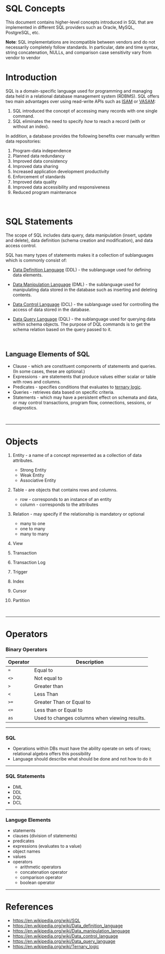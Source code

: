 # SQL Concepts


This document contains higher-level concepts introduced in SQL that are implemented in different SQL providers such as Oracle, MySQL, PostgreSQL, etc. 

**Note**: SQL implementations are incompatible between vendors and do not necessarily completely follow standards. In particular, date 
and time syntax, string concatenation, NULLs, and comparison case sensitivity vary from vendor to vendor


# Introduction
SQL is a domain-specific language used for programming and managing data held in a relational database management system (RDBMS). 
SQL offers two main advantages over using read-write APIs such as [ISAM](https://bityl.co/8rK8) or [VASAM](https://bityl.co/8rKB):
1. SQL introduced the concept of accessing many records with one single command. 
2. SQL eliminates the need to specify *how* to reach a record (with or without an index).

In addition, a database provides the following benefits over manually written data repositories:
1. Program-data independence
2. Planned data redundancy 
3. Improved data consistency
4. Improved data sharing
5. Increased application development productivity
6. Enforcement of standards
7. Improved data quality
8. Improved data accessibility and responsiveness
9. Reduced program maintenance 

<br>

# SQL Statements 
The scope of SQL includes data query, data manipulation (insert, update and delete), data definition (schema creation and modification), 
and data access control.

SQL has many types of statements makes it a collection of sublanguages which is commonly consist of:
- [Data Definition Language](https://en.wikipedia.org/wiki/Data_definition_language) (DDL) - the sublanguage used for defining data 
elements.

- [Data Manipulation Language](https://en.wikipedia.org/wiki/Data_manipulation_language) (DML) - the sublanguage used for manipulating 
data stored in the database such as inserting and deleting contents.

- [Data Control Language](https://en.wikipedia.org/wiki/Data_control_language) (DCL) - the sublanguage used for controlling the access of 
data stored in the database.

- [Data Query Language](https://en.wikipedia.org/wiki/Data_query_language) (DQL) - the sublanguage used for querying data within schema 
objects. The purpose of DQL commands is to get the schema relation based on the query passed to it.

<br>

## Language Elements of SQL
- Clause - which are constituent components of statements and queries. (In some cases, these are optional.)
- Expressions - are statements that produce values either scalar or table with rows and columns. 
- Predicates - specifies conditions that evaluates to [ternary logic](https://en.wikipedia.org/wiki/Ternary_logic).
- Queries - retrieves data based on specific criteria. 
- Statements - which may have a persistent effect on schemata and data, or may control transactions, program flow, connections, 
sessions, or diagnostics. 


<br>

---
# Objects
1. Entity - a name of a concept represented as a collection of data attributes.
    - Strong Entity
    - Weak Entity
    - Associative Entity

2. Table - are objects that contains rows and columns. 
    - row - corresponds to an instance of an entity
    - column - corresponds to the attributes 

3. Relation - may specify if the relationship is mandatory or optional
    - many to one
    - one to many
    - many to many

4. View
5. Transaction
6. Transaction Log
7. Trigger
8. Index
9. Cursor
10. Partition

<br>


---
# Operators

### Binary Operators

| Operator | Description                                   |
| ---------| ----------------------------------------------|
| `=`      | Equal to                                      |
| `<>`     | Not equal to                                  |
| `>`      | Greater than                                  |
| `<`      | Less Than                                     |
| `>=`     | Greater Than or Equal to                      |
| `<=`     | Less than or Equal to                         |
| `as`     | Used to changes columns when viewing results. |

<!-- ### Unary Operator -->

---

### SQL
- Operations within DBs must have the ability operate on sets of rows; relational algebra offers this possibility
- Language should describe what should be done and not how to do it

---
### SQL Statements

- DML
- DDL
- DQL
- DCL


---
### Languge Elements

- statements
- clauses (division of statements)
- predicates
- expressions (evaluates to a value)
- object names 
- values
- operators
	- arithmetic operators
	- concatenation operator
	- comparison operator
	- boolean operator 


---
# References

- https://en.wikipedia.org/wiki/SQL
- https://en.wikipedia.org/wiki/Data_definition_language
- https://en.wikipedia.org/wiki/Data_manipulation_language
- https://en.wikipedia.org/wiki/Data_control_language
- https://en.wikipedia.org/wiki/Data_query_language
- https://en.wikipedia.org/wiki/Ternary_logic